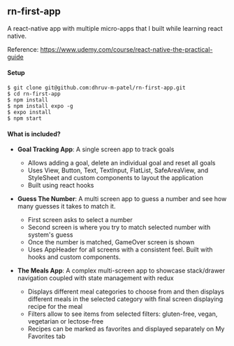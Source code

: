 ## rn-first-app

A react-native app with multiple micro-apps that I built while learning react native.

Reference: https://www.udemy.com/course/react-native-the-practical-guide

#### Setup

```
$ git clone git@github.com:dhruv-m-patel/rn-first-app.git
$ cd rn-first-app
$ npm install
$ npm install expo -g
$ expo install
$ npm start
```

#### What is included?

- **Goal Tracking App**: A single screen app to track goals

  - Allows adding a goal, delete an individual goal and reset all goals
  - Uses View, Button, Text, TextInput, FlatList, SafeAreaView, and StyleSheet and custom components to layout the application
  - Built using react hooks

- **Guess The Number**: A multi screen app to guess a number and see how many guesses it takes to match it.

  - First screen asks to select a number
  - Second screen is where you try to match selected number with system's guess
  - Once the number is matched, GameOver screen is shown
  - Uses AppHeader for all screens with a consistent feel. Built with hooks and custom components.

- **The Meals App**: A complex multi-screen app to showcase stack/drawer navigation coupled with state management with redux

  - Displays different meal categories to choose from and then displays different meals in the selected category with final screen displaying recipe for the meal
  - Filters allow to see items from selected filters: gluten-free, vegan, vegetarian or lectose-free
  - Recipes can be marked as favorites and displayed separately on My Favorites tab
